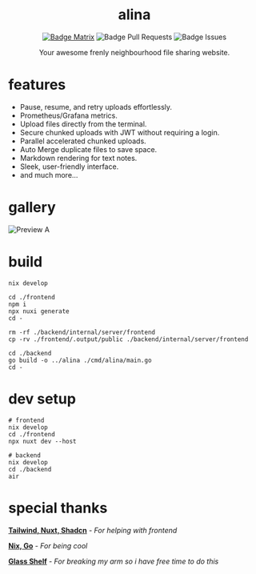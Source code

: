 <div align = center>

# alina

[![Badge Matrix]](https://matrix.to/#/#chat:sinanmohd.com)
![Badge Pull Requests]
![Badge Issues]

Your awesome frenly neighbourhood file sharing website. 

</div>

# features

- Pause, resume, and retry uploads effortlessly.
- Prometheus/Grafana metrics.
- Upload files directly from the terminal.
- Secure chunked uploads with JWT without requiring a login.
- Parallel accelerated chunked uploads.
- Auto Merge duplicate files to save space.
- Markdown rendering for text notes.
- Sleek, user-friendly interface.
- and much more...

# gallery

![Preview A]

# build
```
nix develop

cd ./frontend
npm i
npx nuxi generate
cd -

rm -rf ./backend/internal/server/frontend
cp -rv ./frontend/.output/public ./backend/internal/server/frontend

cd ./backend
go build -o ../alina ./cmd/alina/main.go
cd -
```

# dev setup
```
# frontend
nix develop
cd ./frontend
npx nuxt dev --host

# backend
nix develop
cd ./backend
air
```

# special thanks

**[Tailwind, Nuxt, Shadcn]** - *For helping with frontend*

**[Nix, Go]** - *For being cool*

**[Glass Shelf]** - *For breaking my arm so i have free time to do this*


<!----------------------------------{ Thanks }--------------------------------->

[Tailwind, Nuxt, Shadcn]: https://tailwindcss.com/
[Nix, Go]: https://nixos.org/
[Glass Shelf]: https://www.amazon.com/SAYAYO-Floating-Shelves-Tempered-Bathroom/dp/B0CGXB13CR

<!----------------------------------{ Images }--------------------------------->

[Preview A]: https://static.sinanmohd.com/git/alina.png

<!----------------------------------{ Badges }--------------------------------->

[Badge Matrix]: https://img.shields.io/matrix/chat:sinanmohd.com.svg?label=%23chat%3Asinanmohd.com&logo=matrix&server_fqdn=sinanmohd.com
[Badge Issues]: https://img.shields.io/github/issues/sinanmohd/alina
[Badge Pull Requests]: https://img.shields.io/github/issues-pr/sinanmohd/alina
